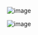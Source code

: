 ![image](https://github.com/user-attachments/assets/efc6f912-1755-4d7a-82cd-4b2c13563a7a)




![image](https://github.com/user-attachments/assets/0c471d82-0638-4cb0-b2ae-4e3eefe33e0f)

